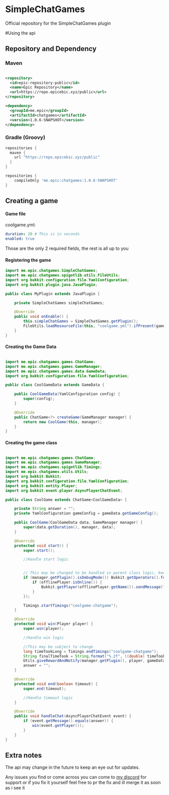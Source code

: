 # SimpleChatGames
Official repository for the SimpleChatGames plugin


#Using the api

## Repository and Dependency

### Maven

```xml

<repository>
  <id>epic-repository-public</id>
  <name>Epic Repository</name>
  <url>https://repo.epicebic.xyz/public</url>
</repository>

<dependency>
  <groupId>me.epic</groupId>
  <artifactId>chatgames</artifactId>
  <version>1.0.6-SNAPSHOT</version>
</dependency>
```

### Gradle (Groovy) 

```groovy
repositories {
  maven {
    url "https://repo.epicebic.xyz/public"
  }
}

repositories {
    compileOnly 'me.epic:chatgames:1.0.6-SNAPSHOT'
}
```

## Creating a game

#### Game file

coolgame.yml:
```yaml
duration: 20 # This is in seconds
enabled: true
``` 
Those are the only 2 required fields, the rest is all up to you

#### Registering the game

```java
import me.epic.chatgames.SimpleChatGames;
import me.epic.chatgames.spigotlib.utils.FileUtils;
import org.bukkit.configuration.file.YamlConfiguration;
import org.bukkit.plugin.java.JavaPlugin;

public class MyPlugin extends JavaPlugin {

    private SimpleChatGames simpleChatGames;

    @Override
    public void onEnable() {
        this.simpleChatGames = SimpleChatGames.getPlugin();
        FileUtils.loadResourceFile(this, "coolgame.yml").ifPresent(gameConfig -> simpleChatGames.getGameManager().registerGame(new CoolGameData(YamlConfiguration.loadConfiguration(gameConfig))));
    }
}
```

#### Creating the Game Data

```java

import me.epic.chatgames.games.ChatGame;
import me.epic.chatgames.games.GameManager;
import me.epic.chatgames.games.data.GameData;
import org.bukkit.configuration.file.YamlConfiguration;

public class CoolGameData extends GameData {

    public CoolGameData(YamlConfiguration config) {
        super(config);
    }

    @Override
    public ChatGame<?> createGame(GameManager manager) {
        return new CoolGame(this, manager);
    }
}

```

#### Creating the game class

```java

import me.epic.chatgames.games.ChatGame;
import me.epic.chatgames.games.GameManager;
import me.epic.chatgames.spigotlib.Timings;
import me.epic.chatgames.utils.Utils;
import org.bukkit.Bukkit;
import org.bukkit.configuration.file.YamlConfiguration;
import org.bukkit.entity.Player;
import org.bukkit.event.player.AsyncPlayerChatEvent;

public class CoolGame extends ChatGame<CoolGameData> {

    private String answer = "";
    private YamlConfiguration gameConfig = gameData.getGameConfig();

    public CoolGame(CoolGameData data, GameManager manager) {
        super(data.getDuration(), manager, data);
    }

    @Override
    protected void start() {
        super.start();

        //Handle start logic


        // This may be changed to be handled in parent class logic, keep an eye out for updates
        if (manager.getPlugin().isDebugMode()) Bukkit.getOperators().forEach(offlinePlayer -> {
            if (offlinePlayer.isOnline()) {
                Bukkit.getPlayer(offlinePlayer.getName()).sendMessage("Chat Game Answer: " + answer);
            }
        });

        Timings.startTimings("coolgame-chatgame");
    }

    @Override
    protected void win(Player player) {
        super.win(player);

        //Handle win logic

        //This may be subject to change
        long timeTookLong = Timings.endTimings("coolgame-chatgame");
        String finalTimeTook = String.format("%.2f", ((double) timeTookLong / 1000.0));
        Utils.giveRewardAndNotify(manager.getPlugin(), player, gameData, finalTimeTook);
        answer = "";
    }

    @Override
    protected void end(boolean timeout) {
        super.end(timeout);

        //Handle timeout logic
    }

    @Override
    public void handleChat(AsyncPlayerChatEvent event) {
        if (event.getMessage().equals(answer)) {
            win(event.getPlayer());
        }
    }
}
```

## Extra notes

The api may change in the future to keep an eye out for updates.

Any issues you find or come across you can come to [my discord](https://discord.com/invite/bpG46SDstM) for support or if you fix it yourself feel free to pr the fix and ill merge it as soon as i see it




